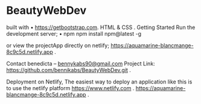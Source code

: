 # BeautyWebDev

built with • https://getbootstrap.com. HTML & CSS . Getting Started Run the development server; • npm npm install npm@latest -g

or view the projectApp directly on netlify; https://aquamarine-blancmange-8c9c5d.netlify.app .

Contact benedicta – bennykabs90@gmail.com Project Link: https://github.com/bennikabs/BeautyWebDev.git .

Deployment on Netlify, The easiest way to deploy an application like this is to use the netlify platform https://www.netlify.com . https://aquamarine-blancmange-8c9c5d.netlify.app .
